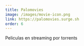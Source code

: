 ```yaml
---
title: Palomovies
image: /images/movie-icon.png
link: https://palomovies.surge.sh
order: 6
---
```


Peliculas en streaming por torrents
